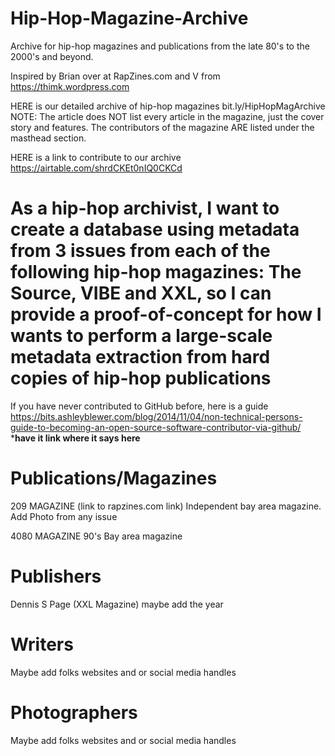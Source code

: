 # Hip-Hop-Magazine-Archive
Archive for hip-hop magazines and publications from the late 80's to the 2000's and beyond.

Inspired by Brian over at RapZines.com and V from https://thimk.wordpress.com

HERE is our detailed archive of hip-hop magazines 
bit.ly/HipHopMagArchive
NOTE: The article does NOT list every article in the magazine, just the cover story and features. The contributors of the magazine ARE listed under the masthead section.

HERE is a link to contribute to our archive
https://airtable.com/shrdCKEt0nIQ0CKCd


# As a hip-hop archivist, I want to create a database using metadata from 3 issues from each of the following hip-hop magazines: The Source, VIBE and XXL, so I can provide a proof-of-concept for how I wants to perform a large-scale metadata extraction from hard copies of hip-hop publications

If you have never contributed to GitHub before, here is a guide https://bits.ashleyblewer.com/blog/2014/11/04/non-technical-persons-guide-to-becoming-an-open-source-software-contributor-via-github/ ***have it link where it says here** 


# Publications/Magazines
209 MAGAZINE (link to rapzines.com link) Independent bay area magazine. Add Photo from any issue

4080 MAGAZINE 90's Bay area magazine

# Publishers
Dennis S Page (XXL Magazine) maybe add the year 
# Writers 
Maybe add folks websites and or social media handles
# Photographers
Maybe add folks websites and or social media handles
